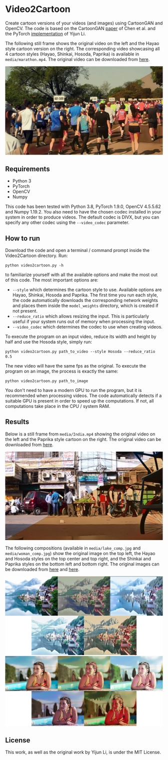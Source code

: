 # Video2Cartoon

Create cartoon versions of your videos (and images) using CartoonGAN and OpenCV. The code is based on the CartoonGAN <a href="https://openaccess.thecvf.com/content_cvpr_2018/CameraReady/2205.pdf" rel="nofollow">paper</a> of Chen et al. and the PyTorch <a href="https://github.com/Yijunmaverick/CartoonGAN-Test-Pytorch-Torch" rel="nofollow">implementation</a> of Yijun Li.

The following still frame shows the original video on the left and the Hayao style cartoon version on the right. The corresponding video showcasing all 4 cartoon styles (Hayao, Shinkai, Hosoda, Paprika) is available in ```media/marathon.mp4```. The original video can be downloaded from <a href="https://pixabay.com/videos/marathon-marathon-runners-running-15741/" rel="nofollow">here</a>.

<p>
    <img src='media/marathon_still.jpg' alt='Original video (left) and Hayao style cartoon (right)'>
</p>

## Requirements

- Python 3
- PyTorch
- OpenCV
- Numpy

This code has been tested with Python 3.8, PyTorch 1.9.0, OpenCV 4.5.5.62 and Numpy 1.19.2. You also need to have the chosen codec installed in your system in order to produce videos. The default codec is DIVX, but you can specify any other codec using the ```--video_codec``` parameter.

## How to run

Download the code and open a terminal / command prompt inside the Video2Cartoon directory. Run:
```
python video2cartoon.py -h
```
to familiarize yourself with all the available options and make the most out of this code. The most important options are:

- ```--style``` which determines the cartoon style to use. Available options are Hayao, Shinkai, Hosoda and Paprika. The first time you run each style, the code automatically downloads the corresponding network weights and places them inside the ```model_weights``` directory, which is created if not present.
- ```--reduce_ratio``` which allows resizing the input. This is particularly useful if your system runs out of memory when processing the input.
- ```--video_codec``` which determines the codec to use when creating videos.

To execute the program on an input video, reduce its width and height by half and use the Hosoda style, simply run:

```
python video2cartoon.py path_to_video --style Hosoda --reduce_ratio 0.5
```

The new video will have the same fps as the original. To execute the program on an image, the process is exactly the same:

```
python video2cartoon.py path_to_image
```

You don't need to have a modern GPU to run the program, but it is recommended when processing videos. The code automatically detects if a suitable GPU is present in order to speed up the computations. If not, all computations take place in the CPU / system RAM.

## Results

Below is a still frame from ```media/India.mp4``` showing the original video on the left and the Paprika style cartoon on the right. The original video can be downloaded from <a href="https://pixabay.com/videos/india-street-busy-rickshaw-people-3175/" rel="nofollow">here</a>.

<p>
    <img src='media/India_still.jpg' alt='Original video (left) and Paprika style cartoon (right)'>
</p>

The following compositions (available in ```media/lake_comp.jpg``` and ```media/woman_comp.jpg```) show the original image on the top left, the Hayao and Hosoda styles on the top center and top right, and the Shinkai and Paprika styles on the bottom left and bottom right. The original images can be downloaded from <a href="https://pixabay.com/photos/lake-fog-mountains-tourism-travel-6975332/" rel="nofollow">here</a> and <a href="https://pixabay.com/photos/woman-swim-model-swimsuit-6361651/" rel="nofollow">here</a>.

<p>
    <img src='media/lake_comp.jpg' alt='Original image on the top left, the Hayao and Hosoda styles on the top center and top right, and the Shinkai and Paprika styles on the bottom left and bottom right'>
    <img src='media/woman_comp.jpg' alt='Original image on the top left, the Hayao and Hosoda styles on the top center and top right, and the Shinkai and Paprika styles on the bottom left and bottom right'>
</p>

## License

This work, as well as the original work by Yijun Li, is under the MIT License.
